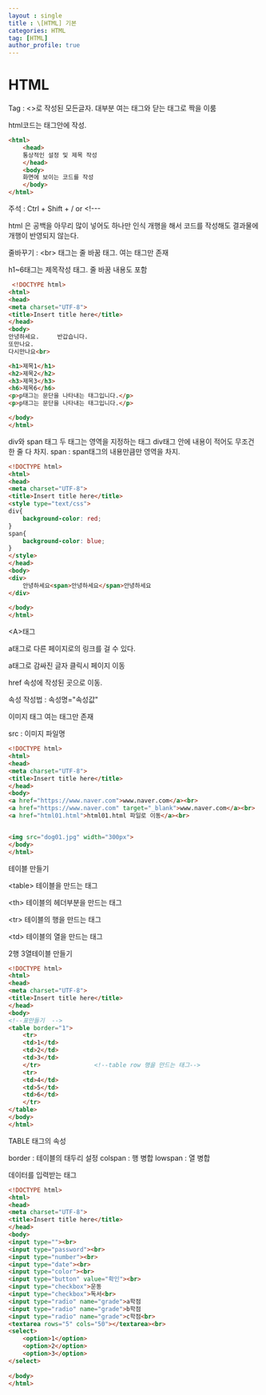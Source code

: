 ```yaml
---
layout : single
title : \[HTML] 기본
categories: HTML
tag: [HTML]
author_profile: true
---
```


# HTML

Tag : <>로 작성된 모든글자.
대부분 여는 태그와 닫는 태그로 짝을 이룸

html코드는 <html>태그안에 작성.

```html
<html>
	<head>
	통상적인 설정 및 제목 작성
	</head>
	<body>
	화면에 보이는 코드를 작성
	</body>
</html>
```

주석 : Ctrl + Shift + / or <!---

html 은 공백을 아무리 많이 넣어도 하나만 인식
개행을 해서 코드를 작성해도 결과물에 개행이 반영되지 않는다.

줄바꾸기 : \<br> 태그는 줄 바꿈 태그. 여는 태그만 존재 

h1~6태그는 제목작성 태그. 줄 바꿈 내용도 포함
```html
 <!DOCTYPE html>
<html>
<head>
<meta charset="UTF-8">
<title>Insert title here</title>
</head>
<body>
안녕하세요.     반갑습니다.
또만나요.
다시만나요<br>

<h1>제목1</h1>
<h2>제목2</h2>
<h3>제목3</h3>
<h6>제목6</h6>
<p>p태그는 문단을 나타내는 태그입니다.</p>
<p>p태그는 문단을 나타내는 태그입니다.</p>

</body>
</html>
```

div와 span 태그
두 태그는 영역을 지정하는 태그
div태그 안에 내용이 적어도 무조건 한 줄 다 차지.
span : span태그의 내용만큼만 영역을 차지.

```html
<!DOCTYPE html>
<html>
<head>
<meta charset="UTF-8">
<title>Insert title here</title>
<style type="text/css">
div{
	background-color: red;
}
span{
	background-color: blue;
}
</style>
</head>
<body>
<div>
	안녕하세요<span>안녕하세요</span>안녕하세요
</div>
	
</body>
</html>
```


\<A>태그

a태그로 다른 페이지로의 링크를 걸 수 있다.

a태그로 감싸진 글자 클릭시 페이지 이동

href 속성에 작성된 곳으로 이동.

속성 작성법 : 속성명="속성값"


이미지 태그 여는 태그만 존재

src : 이미지 파일명

```html
<!DOCTYPE html>
<html>
<head>
<meta charset="UTF-8">
<title>Insert title here</title>
</head>
<body>
<a href="https://www.naver.com">www.naver.com</a><br>
<a href="https://www.naver.com" target="_blank">www.naver.com</a><br>
<a href="html01.html">html01.html 파일로 이동</a><br>


<img src="dog01.jpg" width="300px">
</body>
</html>
```
테이블 만들기

\<table>	 테이블을 만드는 태그

\<th>	 테이블의 헤더부분을 만드는 태그

\<tr>	 테이블의 행을 만드는 태그

\<td>	 테이블의 열을 만드는 태그


2행 3열테이블 만들기

```html
<!DOCTYPE html>
<html>
<head>
<meta charset="UTF-8">
<title>Insert title here</title>
</head>
<body>
<!--표만들기  -->
<table border="1">
	<tr>
	<td>1</td>
	<td>2</td>
	<td>3</td>
	</tr>     			<!--table row 행을 만드는 태그-->
	<tr>
	<td>4</td>
	<td>5</td>
	<td>6</td>
	</tr>
</table>
</body>
</html>
```
TABLE 태그의 속성

border : 테이블의 태두리 설정
colspan : 행 병합
lowspan : 열 병합

데이터를 입력받는 태그

```html
<!DOCTYPE html>
<html>
<head>
<meta charset="UTF-8">
<title>Insert title here</title>
</head>
<body>
<input type=""><br>
<input type="password"><br>
<input type="number"><br>
<input type="date"><br>
<input type="color"><br>
<input type="button" value="확인"><br>
<input type="checkbox">운동
<input type="checkbox">독서<br>
<input type="radio" name="grade">a학점
<input type="radio" name="grade">b학점
<input type="radio" name="grade">c학점<br>
<textarea rows="5" cols="50"></textarea><br>
<select>
	<option>1</option>
	<option>2</option>
	<option>3</option>
</select>
	
</body>
</html>
```


